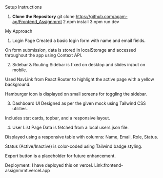 Setup Instructions
1. **Clone the Repository**
   git clone https://github.com/agam-ag/Frontend_Assignmrnt
2.npm install
3.npm run dev

My Approach
1. Login Page
Created a basic login form with name and email fields.

On form submission, data is stored in localStorage and accessed throughout the app using Context API.

2. Sidebar & Routing
Sidebar is fixed on desktop and slides in/out on mobile.

Used NavLink from React Router to highlight the active page with a yellow background.

Hamburger icon is displayed on small screens for toggling the sidebar.

3. Dashboard UI
Designed as per the given mock using Tailwind CSS utilities.

Includes stat cards, topbar, and a responsive layout.

4. User List Page
Data is fetched from a local users.json file.

Displayed using a responsive table with columns: Name, Email, Role, Status.

Status (Active/Inactive) is color-coded using Tailwind badge styling.

Export button is a placeholder for future enhancement.

Deployment: I have deployed this on vercel.
Link:frontend-assignmrnt.vercel.app
